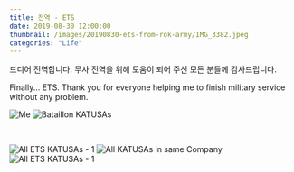```yaml
---
title: 전역 - ETS
date: 2019-08-30 12:00:00
thumbnail: /images/20190830-ets-from-rok-army/IMG_3382.jpeg
categories: "Life"
---
```


드디어 전역합니다. 무사 전역을 위해 도움이 되어 주신 모든 분들께 감사드립니다.

Finally... ETS. Thank you for everyone helping me to finish military service without any problem.

<!-- more -->

<div class="justified-gallery">

![Me](/images/20190830-ets-from-rok-army/IMG_0112.jpeg)
![Bataillon KATUSAs](/images/20190830-ets-from-rok-army/IMG_3382.jpeg)

</div>
<br/>

<div class="justified-gallery">

![All ETS KATUSAs - 1](/images/20190830-ets-from-rok-army/IMG_0174.jpg)
![All KATUSAs in same Company](/images/20190830-ets-from-rok-army/IMG_0176.jpg)
![All ETS KATUSAs - 1](/images/20190830-ets-from-rok-army/IMG_0181.jpg)

</div>
<br/>
